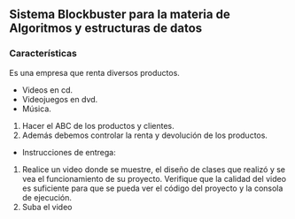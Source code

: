 ## Sistema Blockbuster para la materia de Algoritmos y estructuras de datos

### Características

Es una empresa que renta diversos productos.
- Videos en cd.
- Videojuegos en dvd.
- Música.

1. Hacer el ABC de los productos y clientes. 
2. Además debemos controlar la renta y devolución de los productos.


* Instrucciones de entrega:
1. Realice un video donde se muestre, el diseño de clases que realizó y se vea el funcionamiento de su proyecto. Verifique que la calidad del video es suficiente para que se pueda ver el código del proyecto y la consola de ejecución.
2. Suba el video 
